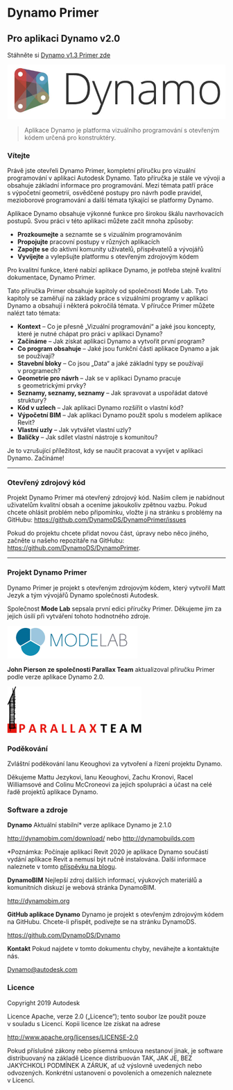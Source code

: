 # Dynamo Primer

## Pro aplikaci Dynamo v2.0
Stáhněte si [Dynamo v1.3 Primer zde](http://primer.dynamobim.org/en/Appendix/DynamoPrimer-Print1_3.pdf)

![Logo aplikace Dynamo](images/dynamo_logo_dark-trim.jpg)

> Aplikace Dynamo je platforma vizuálního programování s otevřeným kódem určená pro konstruktéry.

### Vítejte
Právě jste otevřeli Dynamo Primer, kompletní příručku pro vizuální programování v aplikaci Autodesk Dynamo. Tato příručka je stále ve vývoji a obsahuje základní informace pro programování. Mezi témata patří práce s výpočetní geometrií, osvědčené postupy pro návrh podle pravidel, mezioborové programování a další témata týkající se platformy Dynamo.

Aplikace Dynamo obsahuje výkonné funkce pro širokou škálu navrhovacích postupů. Svou práci v této aplikaci můžete začít mnoha způsoby:
* **Prozkoumejte** a seznamte se s vizuálním programováním
* **Propojujte** pracovní postupy v různých aplikacích
* **Zapojte se** do aktivní komunity uživatelů, přispěvatelů a vývojářů
* **Vyvíjejte** a vylepšujte platformu s otevřeným zdrojovým kódem

Pro kvalitní funkce, které nabízí aplikace Dynamo, je potřeba stejně kvalitní dokumentace, Dynamo Primer.

Tato příručka Primer obsahuje kapitoly od společnosti Mode Lab. Tyto kapitoly se zaměřují na základy práce s vizuálními programy v aplikaci Dynamo a obsahují i některá pokročilá témata. V příručce Primer můžete nalézt tato témata:

* **Kontext** – Co je přesně „Vizuální programování“ a jaké jsou koncepty, které je nutné chápat pro práci v aplikaci Dynamo?
* **Začínáme** – Jak získat aplikaci Dynamo a vytvořit první program?
* **Co program obsahuje** – Jaké jsou funkční části aplikace Dynamo a jak se používají?
* **Stavební bloky** – Co jsou „Data“ a jaké základní typy se používají v programech?
* **Geometrie pro návrh** – Jak se v aplikaci Dynamo pracuje s geometrickými prvky?
* **Seznamy, seznamy, seznamy** – Jak spravovat a uspořádat datové struktury?
* **Kód v uzlech** – Jak aplikaci Dynamo rozšířit o vlastní kód?
* **Výpočetní BIM** – Jak aplikaci Dynamo použít spolu s modelem aplikace Revit?
* **Vlastní uzly** – Jak vytvářet vlastní uzly?
* **Balíčky** – Jak sdílet vlastní nástroje s komunitou?

Je to vzrušující příležitost, kdy se naučit pracovat a vyvíjet v aplikaci Dynamo. Začínáme!

---

### Otevřený zdrojový kód
Projekt Dynamo Primer má otevřený zdrojový kód. Naším cílem je nabídnout uživatelům kvalitní obsah a oceníme jakoukoliv zpětnou vazbu. Pokud chcete ohlásit problém nebo připomínku, vložte ji na stránku s problémy na GitHubu: https://github.com/DynamoDS/DynamoPrimer/issues

Pokud do projektu chcete přidat novou část, úpravy nebo něco jiného, začněte u našeho repozitáře na GitHubu: https://github.com/DynamoDS/DynamoPrimer.

---
### Projekt Dynamo Primer
Dynamo Primer je projekt s otevřeným zdrojovým kódem, který vytvořil Matt Jezyk a tým vývojářů Dynamo společnosti Autodesk.

Společnost **Mode Lab** sepsala první edici příručky Primer. Děkujeme jim za jejich úsilí při vytváření tohoto hodnotného zdroje.

[<img src="images/MODELAB_Logo.png">](http://modelab.is)

**John Pierson ze společnosti Parallax Team** aktualizoval příručku Primer podle verze aplikace Dynamo 2.0.

[<img src="images/PRLX_Logo.jpg">](http://www.parallaxteam.com/)
### Poděkování

Zvláštní poděkování Ianu Keoughovi za vytvoření a řízení projektu Dynamo.

Děkujeme Mattu Jezykovi, Ianu Keoughovi, Zachu Kronovi, Racel Williamsové and Colinu McCroneovi za jejich spolupráci a účast na celé řadě projektů aplikace Dynamo.

### Software a zdroje
**Dynamo** Aktuální stabilní* verze aplikace Dynamo je 2.1.0

http://dynamobim.com/download/ nebo http://dynamobuilds.com

*Poznámka: Počínaje aplikací Revit 2020 je aplikace Dynamo součástí vydání aplikace Revit a nemusí být ručně instalována. Další informace naleznete v tomto [příspěvku na blogu](https://dynamobim.org/dynamo-core-2-1-release/).

**DynamoBIM** Nejlepší zdroj dalších informací, výukových materiálů a komunitních diskuzí je webová stránka DynamoBIM.

http://dynamobim.org

**GitHub aplikace Dynamo** Dynamo je projekt s otevřeným zdrojovým kódem na GitHubu. Chcete-li přispět, podívejte se na stránku DynamoDS.

https://github.com/DynamoDS/Dynamo

**Kontakt** Pokud najdete v tomto dokumentu chyby, neváhejte a kontaktujte nás.

Dynamo@autodesk.com

### Licence
Copyright 2019 Autodesk

Licence Apache, verze 2.0 („Licence“); tento soubor lze použít pouze v souladu s Licencí. Kopii licence lze získat na adrese

http://www.apache.org/licenses/LICENSE-2.0

Pokud příslušné zákony nebo písemná smlouva nestanoví jinak, je software distribuovaný na základě Licence distribuován TAK, JAK JE, BEZ JAKÝCHKOLI PODMÍNEK A ZÁRUK, ať už výslovně uvedených nebo odvozených. Konkrétní ustanovení o povoleních a omezeních naleznete v Licenci.
